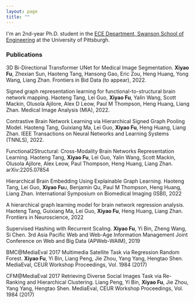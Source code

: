 ```yaml
---
layout: page
title: ""
---
```


I'm an 2nd-year Ph.D. student in the [ECE Department, Swanson School of Engineering](https://www.engineering.pitt.edu/ece) at the University of Pittsburgh. 

### Publications
3D Bi-Directional Transformer UNet for Medical Image Segmentation. **Xiyao Fu**, Zhexian Sun, Haoteng Tang, Hansong Gao, Eric Zou, Heng Huang, Yong Wang, Liang Zhan. Frontiers in Bid Data (to appear), 2022.

Signed graph representation learning for functional-to-structural brain network mapping. Haoteng Tang, Lei Guo, **Xiyao Fu**, Yalin Wang, Scott Mackin, Olusola Ajilore, Alex D Leow, Paul M Thompson, Heng Huang, Liang Zhan. Medical Image Analysis (MIA), 2022.

Contrastive Brain Network Learning via Hierarchical Signed Graph Pooling Model. Haoteng Tang, Guixiang Ma, Lei Guo, **Xiyao Fu**, Heng Huang, Liang Zhan. IEEE Transactions on Neural Networks and Learning Systems (TNNLS), 2022.

Functional2Structural: Cross-Modality Brain Networks Representation Learning. Haoteng Tang, **Xiyao Fu**, Lei Guo, Yalin Wang, Scott Mackin, Olusola Ajilore, Alex Leow, Paul Thompson, Heng Huang, Liang Zhan. arXiv:2205.07854

Hierarchical Brain Embedding Using Explainable Graph Learning. Haoteng Tang, Lei Guo, **Xiyao Fu**u, Benjamin Qu, Paul M Thompson, Heng Huang, Liang Zhan. International Symposium on Biomedical Imaging (ISBI), 2022

A hierarchical graph learning model for brain network regression analysis. Haoteng Tang, Guixiang Ma, Lei Guo, **Xiyao Fu**, Heng Huang, Liang Zhan. Frontiers in Neuroscience, 2022

Supervised Hashing with Recurrent Scaling. **Xiyao Fu**, Yi Bin, Zheng Wang, Si Chen. 3rd Asia Pacific Web and Web-Age Information Management Joint Conference on Web and Big Data (APWeb-WAIM), 2019 

BMC@MediaEval 2017 Multimedia Satellite Task via Regression Random Forest. **Xiyao Fu**, Yi Bin, Liang Peng, Jie Zhou, Yang Yang, Hengtao Shen. MediaEval, CEUR Workshop Proceedings, Vol. 1984 (2017)

CFM@MediaEval 2017 Retrieving Diverse Social Images Task via Re-Ranking and Hierarchical Clustering. Liang Peng, Yi Bin, **Xiyao Fu**, Jie Zhou, Yang Yang, Hengtao Shen. MediaEval, CEUR Workshop Proceedings, Vol. 1984 (2017)



